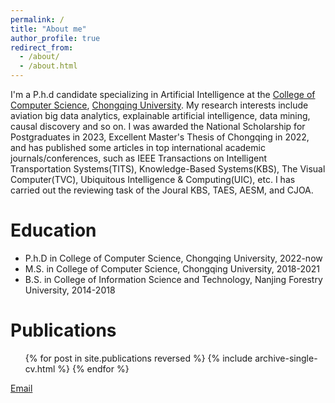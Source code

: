 ```yaml
---
permalink: /
title: "About me"
author_profile: true
redirect_from: 
  - /about/
  - /about.html
---
```


I'm a P.h.d candidate specializing in Artificial Intelligence at the [College of Computer Science](http://www.cs.cqu.edu.cn/), [Chongqing University](https://www.cqu.edu.cn/). My research interests include aviation big data analytics, explainable artificial intelligence, data mining, causal discovery and so on. I was awarded the National Scholarship for Postgraduates in 2023, Excellent Master's Thesis of Chongqing in 2022, and has published some articles in top international academic journals/conferences, such as IEEE Transactions on Intelligent Transportation Systems(TITS), Knowledge-Based Systems(KBS), The Visual Computer(TVC), Ubiquitous Intelligence & Computing(UIC), etc. I has carried out the reviewing task of the Joural KBS, TAES, AESM, and CJOA.

Education
======
* P.h.D in College of Computer Science, Chongqing University, 2022-now
* M.S. in College of Computer Science, Chongqing University, 2018-2021
* B.S. in College of Information Science and Technology, Nanjing Forestry University, 2014-2018

Publications
======
  <ul>{% for post in site.publications reversed %}
    {% include archive-single-cv.html %}
  {% endfor %}</ul>



[Email](mailto:leuio@foxmail.com)
